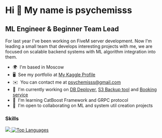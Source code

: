 <!-- 
![psychemisss github language](https://github-readme-stats.vercel.app/api/top-langs/?username=psychemisss&layout=compact&langs_count=6&theme=dracula&border_color=#eeeee4&border_radius=3) -->



Hi 👋 My name is psychemisss
============================

ML Engineer & Beginner Team Lead
--------------------------------

For last year I've been working on FiveM server development. Now I'm leading a small team that develops interesting projects with me, we are focused on scalable backend systems with ML algorithm integration into them.

*   🌍  I'm based in Moscow
*   🖥️  See my portfolio at [My Kaggle Profile](http://www.kaggle.com/psychemisss)
*   ✉️  You can contact me at [psychemisss@gmail.com](mailto:psychemisss@gmail.com)
*   🚀  I'm currently working on [DB Deployer](https://github.com/psychemisss/db-deployer), [S3 Backup tool](https://github.com/psychemisss/s3-backupper) and [Booking service](https://github.com/psychemisss/booking-service)
*   🧠  I'm learning CatBoost Framework and GRPC protocol
*   🤝  I'm open to collaborating on ML and system util creation projects
### Skills 
<!-- <p align="left">
<a href="https://www.python.org/" target="_blank" rel="noreferrer"><img src="https://raw.githubusercontent.com/danielcranney/readme-generator/main/public/icons/skills/python-colored.svg" width="36" height="36" alt="Python" /></a>
<a href="https://go.dev/doc/" target="_blank" rel="noreferrer"><img src="https://raw.githubusercontent.com/danielcranney/readme-generator/main/public/icons/skills/go-colored.svg" width="36" height="36" alt="Go" /></a>
<a href="https://docs.microsoft.com/en-us/cpp/?view=msvc-170" target="_blank" rel="noreferrer"><img src="https://raw.githubusercontent.com/danielcranney/readme-generator/main/public/icons/skills/c-colored.svg" width="36" height="36" alt="C" /></a>
<a href="https://fastapi.tiangolo.com/" target="_blank" rel="noreferrer"><img src="https://raw.githubusercontent.com/danielcranney/readme-generator/main/public/icons/skills/fastapi-colored.svg" width="36" height="36" alt="Fast API" /></a>
<a href="https://flask.palletsprojects.com/en/2.0.x/" target="_blank" rel="noreferrer"><img src="https://raw.githubusercontent.com/danielcranney/readme-generator/main/public/icons/skills/flask-colored.svg" width="36" height="36" alt="Flask" /></a>
<a href="https://www.postgresql.org/" target="_blank" rel="noreferrer"><img src="https://raw.githubusercontent.com/danielcranney/readme-generator/main/public/icons/skills/postgresql-colored.svg" width="36" height="36" alt="PostgreSQL" /></a>
<a href="https://www.mysql.com/" target="_blank" rel="noreferrer"><img src="https://raw.githubusercontent.com/danielcranney/readme-generator/main/public/icons/skills/mysql-colored.svg" width="36" height="36" alt="MySQL" /></a>
<a href="https://www.mongodb.com/" target="_blank" rel="noreferrer"><img src="https://raw.githubusercontent.com/danielcranney/readme-generator/main/public/icons/skills/mongodb-colored.svg" width="36" height="36" alt="MongoDB" /></a>
<a href="https://www.figma.com/" target="_blank" rel="noreferrer"><img src="https://raw.githubusercontent.com/danielcranney/readme-generator/main/public/icons/skills/figma-colored.svg" width="36" height="36" alt="Figma" /></a>
</p> -->
                   
<a href="http://www.github.com/psychemisss">
<img src="https://github-readme-psychemissss.vercel.app/api?username=psychemisss&show_icons=true&include_all_commits=true&title_color=f97316&text_color=ffffff&icon_color=f97316&bg_color=1c1917&hide_border=true"/>
</a>
<!-- https://github-readme-stats.vercel.app -->

<a href="https://github.com/psychemisss" align="left">
<img src="https://github-readme-psychemissss.vercel.app/api/top-langs/?username=psychemisss&layout=compact&langs_count=6&include_all_commits=true&title_color=f97316&text_color=ffffff&icon_color=f97316&bg_color=1c1917&hide_border=true&locale=en&custom_title=Top%20%Languages&hide=Jupyter%20%Notebook" alt="Top Languages" />
</a>
